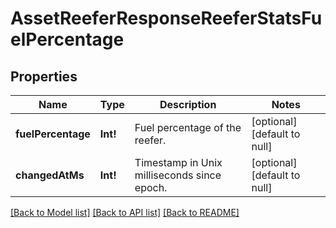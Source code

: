 # AssetReeferResponseReeferStatsFuelPercentage

## Properties
Name | Type | Description | Notes
------------ | ------------- | ------------- | -------------
**fuelPercentage** | **Int!** | Fuel percentage of the reefer. | [optional] [default to null]
**changedAtMs** | **Int!** | Timestamp in Unix milliseconds since epoch. | [optional] [default to null]

[[Back to Model list]](../README.md#documentation-for-models) [[Back to API list]](../README.md#documentation-for-api-endpoints) [[Back to README]](../README.md)


